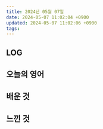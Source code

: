 ```yaml
---
title: 2024년 05월 07일
date: 2024-05-07 11:02:04 +0900
updated: 2024-05-07 11:02:06 +0900
tags: 
---
```


## LOG

## 오늘의 영어

## 배운 것

## 느낀 것
